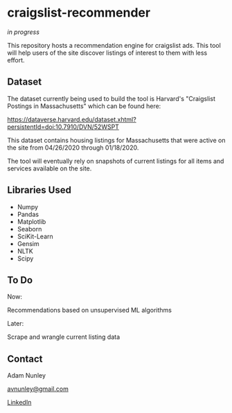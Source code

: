 # craigslist-recommender

_in progress_

This repository hosts a recommendation engine for craigslist ads. This tool will help users of the site discover listings of interest to them with less effort.

## Dataset

The dataset currently being used to build the tool is Harvard's "Craigslist Postings in Massachusetts" which can be found here:

https://dataverse.harvard.edu/dataset.xhtml?persistentId=doi:10.7910/DVN/52WSPT

This dataset contains housing listings for Massachusetts that were active on the site from 04/26/2020 through 01/18/2020.

The tool will eventually rely on snapshots of current listings for all items and services available on the site.

## Libraries Used
- Numpy
- Pandas
- Matplotlib
- Seaborn
- SciKit-Learn
- Gensim
- NLTK
- Scipy

## To Do

Now:

Recommendations based on unsupervised ML algorithms

Later:

Scrape and wrangle current listing data

## Contact
Adam Nunley

avnunley@gmail.com

[LinkedIn](https://www.linkedin.com/in/adamnunley)

